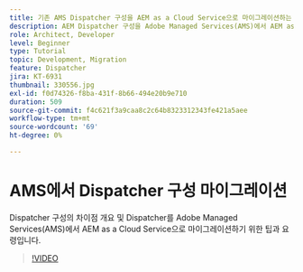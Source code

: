```yaml
---
title: 기존 AMS Dispatcher 구성을 AEM as a Cloud Service으로 마이그레이션하는 방법
description: AEM Dispatcher 구성을 Adobe Managed Services(AMS)에서 AEM as a Cloud Service으로 마이그레이션하기 위한 팁과 요령입니다.
role: Architect, Developer
level: Beginner
type: Tutorial
topic: Development, Migration
feature: Dispatcher
jira: KT-6931
thumbnail: 330556.jpg
exl-id: f0d74326-f8ba-431f-8b66-494e20b9e710
duration: 509
source-git-commit: f4c621f3a9caa8c2c64b8323312343fe421a5aee
workflow-type: tm+mt
source-wordcount: '69'
ht-degree: 0%

---
```


# AMS에서 Dispatcher 구성 마이그레이션

Dispatcher 구성의 차이점 개요 및 Dispatcher를 Adobe Managed Services(AMS)에서 AEM as a Cloud Service으로 마이그레이션하기 위한 팁과 요령입니다.

>[!VIDEO](https://video.tv.adobe.com/v/330556?quality=12&learn=on)
